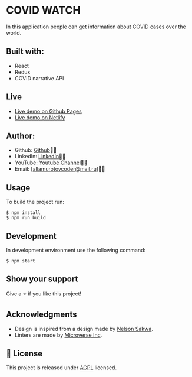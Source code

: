 # COVID WATCH
In this application people can get information about COVID cases over the world.

## Built with:
 * React
 * Redux
 * COVID narrative API

## Live
* [Live demo on Github Pages](https://fed1k.github.io/Covid/)
* [Live demo on Netlify](https://covid-firdavs.netlify.app/)

## Author:
  * Github: [Github](https://github.com/fed1k)🐱‍👤
  * LinkedIn: [LinkedIn](https://www.linkedin.com/in/firdavs-allamurotov/)🐱‍👤
  * YouTube: [Youtube Channel](https://www.youtube.com/channel/UCVI8V6_LvcBB-tPWo9I63rg/featured)🐱‍👤
  * Email: [allamurotovcoder@mail.ru]🐱‍👤

## Usage
To build the project run:

```
$ npm install
$ npm run build
```
## Development
In development environment use the following command:
```
$ npm start
```

## Show your support

Give a ⭐️ if you like this project!

## Acknowledgments

- Design is inspired from a design made by [Nelson Sakwa](https://www.behance.net/gallery/31579789/Ballhead-App-(Free-PSDs)).
- Linters are made by [Microverse Inc](https://github.com/microverseinc/linters-config/).

## 📝 License

This project is released under [AGPL](./LICENSE) licensed.
